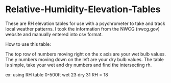 # Relative-Humidity-Elevation-Tables
These are RH elevation tables for use with a psychrometer to take and track local weather patterns. I took the information from the NWCG (nwcg.gov) website and manually entered into csv format.


How to use this table:


The top row of numbers moving right on the x axis are your wet bulb values. The y numbers moving down on the left are your dry bulb values.
The table is simple, take your wet and dry numbers and find the intersecting rh.

ex: using RH table 0-500ft
wet 23
dry 31
RH = 18
